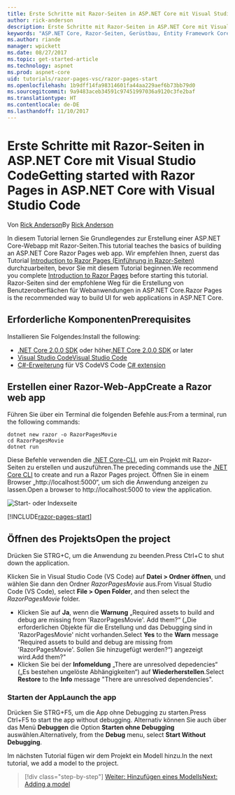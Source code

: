 ```yaml
---
title: Erste Schritte mit Razor-Seiten in ASP.NET Core mit Visual Studio Code
author: rick-anderson
description: Erste Schritte mit Razor-Seiten in ASP.NET Core mit Visual Studio Code
keywords: "ASP.NET Core, Razor-Seiten, Gerüstbau, Entity Framework Core, EF, EF Core, Datenbank, Mac, macOS, Visual Studio Code, Code"
ms.author: riande
manager: wpickett
ms.date: 08/27/2017
ms.topic: get-started-article
ms.technology: aspnet
ms.prod: aspnet-core
uid: tutorials/razor-pages-vsc/razor-pages-start
ms.openlocfilehash: 1b9dff14fa98314601fa44aa229aef6b73bb79d0
ms.sourcegitcommit: 9a9483aceb34591c97451997036a9120c3fe2baf
ms.translationtype: HT
ms.contentlocale: de-DE
ms.lasthandoff: 11/10/2017
---
```

# <a name="getting-started-with-razor-pages-in-aspnet-core-with-visual-studio-code"></a><span data-ttu-id="d3d5d-104">Erste Schritte mit Razor-Seiten in ASP.NET Core mit Visual Studio Code</span><span class="sxs-lookup"><span data-stu-id="d3d5d-104">Getting started with Razor Pages in ASP.NET Core with Visual Studio Code</span></span>

<span data-ttu-id="d3d5d-105">Von [Rick Anderson](https://twitter.com/RickAndMSFT)</span><span class="sxs-lookup"><span data-stu-id="d3d5d-105">By [Rick Anderson](https://twitter.com/RickAndMSFT)</span></span>

<span data-ttu-id="d3d5d-106">In diesem Tutorial lernen Sie Grundlegendes zur Erstellung einer ASP.NET Core-Webapp mit Razor-Seiten.</span><span class="sxs-lookup"><span data-stu-id="d3d5d-106">This tutorial teaches the basics of building an ASP.NET Core Razor Pages web app.</span></span> <span data-ttu-id="d3d5d-107">Wir empfehlen Ihnen, zuerst das Tutorial [Introduction to Razor Pages (Einführung in Razor-Seiten)](xref:mvc/razor-pages/index) durchzuarbeiten, bevor Sie mit diesem Tutorial beginnen.</span><span class="sxs-lookup"><span data-stu-id="d3d5d-107">We recommend you complete [Introduction to Razor Pages](xref:mvc/razor-pages/index) before starting this tutorial.</span></span> <span data-ttu-id="d3d5d-108">Razor-Seiten sind der empfohlene Weg für die Erstellung von Benutzeroberflächen für Webanwendungen in ASP.NET Core.</span><span class="sxs-lookup"><span data-stu-id="d3d5d-108">Razor Pages is the recommended way to build UI for web applications in ASP.NET Core.</span></span>

## <a name="prerequisites"></a><span data-ttu-id="d3d5d-109">Erforderliche Komponenten</span><span class="sxs-lookup"><span data-stu-id="d3d5d-109">Prerequisites</span></span>

<span data-ttu-id="d3d5d-110">Installieren Sie Folgendes:</span><span class="sxs-lookup"><span data-stu-id="d3d5d-110">Install the following:</span></span>

* <span data-ttu-id="d3d5d-111">[.NET Core 2.0.0 SDK](https://www.microsoft.com/net/core) oder höher</span><span class="sxs-lookup"><span data-stu-id="d3d5d-111">[.NET Core 2.0.0 SDK](https://www.microsoft.com/net/core) or later</span></span>
* [<span data-ttu-id="d3d5d-112">Visual Studio Code</span><span class="sxs-lookup"><span data-stu-id="d3d5d-112">Visual Studio Code</span></span>](https://code.visualstudio.com)
* <span data-ttu-id="d3d5d-113">[C#-Erweiterung](https://marketplace.visualstudio.com/items?itemName=ms-vscode.csharp) für VS Code</span><span class="sxs-lookup"><span data-stu-id="d3d5d-113">VS Code [C# extension](https://marketplace.visualstudio.com/items?itemName=ms-vscode.csharp)</span></span> 

## <a name="create-a-razor-web-app"></a><span data-ttu-id="d3d5d-114">Erstellen einer Razor-Web-App</span><span class="sxs-lookup"><span data-stu-id="d3d5d-114">Create a Razor web app</span></span>

<span data-ttu-id="d3d5d-115">Führen Sie über ein Terminal die folgenden Befehle aus:</span><span class="sxs-lookup"><span data-stu-id="d3d5d-115">From a terminal, run the following commands:</span></span>

```console
dotnet new razor -o RazorPagesMovie
cd RazorPagesMovie
dotnet run
```

<span data-ttu-id="d3d5d-116">Diese Befehle verwenden die [.NET Core-CLI](https://docs.microsoft.com/dotnet/core/tools/dotnet), um ein Projekt mit Razor-Seiten zu erstellen und auszuführen.</span><span class="sxs-lookup"><span data-stu-id="d3d5d-116">The preceding commands use the [.NET Core CLI](https://docs.microsoft.com/dotnet/core/tools/dotnet) to create and run a Razor Pages project.</span></span> <span data-ttu-id="d3d5d-117">Öffnen Sie in einem Browser „http://localhost:5000“, um sich die Anwendung anzeigen zu lassen.</span><span class="sxs-lookup"><span data-stu-id="d3d5d-117">Open a browser to http://localhost:5000 to view the application.</span></span>

![Start- oder Indexseite](../razor-pages/razor-pages-start/_static/home.png)

[!INCLUDE[razor-pages-start](../../includes/RP/razor-pages-start.md)]

## <a name="open-the-project"></a><span data-ttu-id="d3d5d-119">Öffnen des Projekts</span><span class="sxs-lookup"><span data-stu-id="d3d5d-119">Open the project</span></span>

<span data-ttu-id="d3d5d-120">Drücken Sie STRG+C, um die Anwendung zu beenden.</span><span class="sxs-lookup"><span data-stu-id="d3d5d-120">Press Ctrl+C to shut down the application.</span></span>

<span data-ttu-id="d3d5d-121">Klicken Sie in Visual Studio Code (VS Code) auf **Datei > Ordner öffnen**, und wählen Sie dann den Ordner *RazorPagesMovie* aus.</span><span class="sxs-lookup"><span data-stu-id="d3d5d-121">From Visual Studio Code (VS Code), select **File > Open Folder**, and then select the *RazorPagesMovie* folder.</span></span>

- <span data-ttu-id="d3d5d-122">Klicken Sie auf **Ja**, wenn die **Warnung** „Required assets to build and debug are missing from 'RazorPagesMovie'. Add them?“ („Die erforderlichen Objekte für die Erstellung und das Debugging sind in 'RazorPagesMovie' nicht vorhanden.</span><span class="sxs-lookup"><span data-stu-id="d3d5d-122">Select **Yes** to the **Warn** message "Required assets to build and debug are missing from 'RazorPagesMovie'.</span></span> <span data-ttu-id="d3d5d-123">Sollen Sie hinzugefügt werden?“) angezeigt wird.</span><span class="sxs-lookup"><span data-stu-id="d3d5d-123">Add them?"</span></span>
- <span data-ttu-id="d3d5d-124">Klicken Sie bei der **Infomeldung** „There are unresolved depedencies“ („Es bestehen ungelöste Abhängigkeiten“) auf **Wiederherstellen**.</span><span class="sxs-lookup"><span data-stu-id="d3d5d-124">Select **Restore** to the **Info** message "There are unresolved dependencies".</span></span>

### <a name="launch-the-app"></a><span data-ttu-id="d3d5d-125">Starten der App</span><span class="sxs-lookup"><span data-stu-id="d3d5d-125">Launch the app</span></span>

<span data-ttu-id="d3d5d-126">Drücken Sie STRG+F5, um die App ohne Debugging zu starten.</span><span class="sxs-lookup"><span data-stu-id="d3d5d-126">Press Ctrl+F5 to start the app without debugging.</span></span> <span data-ttu-id="d3d5d-127">Alternativ können Sie auch über das Menü **Debuggen** die Option **Starten ohne Debugging** auswählen.</span><span class="sxs-lookup"><span data-stu-id="d3d5d-127">Alternatively, from the **Debug** menu, select **Start Without Debugging**.</span></span>

<span data-ttu-id="d3d5d-128">Im nächsten Tutorial fügen wir dem Projekt ein Modell hinzu.</span><span class="sxs-lookup"><span data-stu-id="d3d5d-128">In the next tutorial, we add a model to the project.</span></span> 

>[!div class="step-by-step"]
[<span data-ttu-id="d3d5d-129">Weiter: Hinzufügen eines Modells</span><span class="sxs-lookup"><span data-stu-id="d3d5d-129">Next: Adding a model</span></span>](xref:tutorials/razor-pages-vsc/model)  
